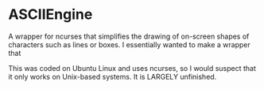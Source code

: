# ASCIIEngine
A wrapper for ncurses that simplifies the drawing of on-screen shapes of characters such as lines or boxes.
I essentially wanted to make a wrapper that 

This was coded on Ubuntu Linux and uses ncurses, so I would suspect that it only works on Unix-based systems.
It is LARGELY unfinished. 
